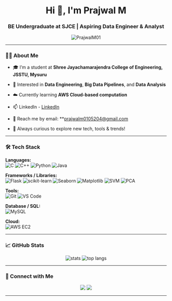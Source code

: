 <h1 align="center">Hi 👋, I'm Prajwal M</h1>
<h3 align="center">BE Undergraduate at SJCE | Aspiring Data Engineer & Analyst</h3>

<p align="center">
  <img src="https://komarev.com/ghpvc/?username=PrajwalM01&label=Profile%20views&color=0e75b6&style=flat" alt="PrajwalM01" />
</p>

---

### 👨‍💻 About Me

- 🎓 I’m a student at **Shree Jayachamarajendra College of Engineering, JSSTU, Mysuru**
- 👀 Interested in **Data Engineering**, **Big Data Pipelines**, and **Data Analysis**
- ☁️ Currently learning **AWS Cloud-based computation**
- 📫 LinkedIn - [LinkedIn](https://www.linkedin.com/in/prajwal-m-61948a319)  
- 📧 Reach me by email: **prajwalm0105204@gmail.com

- 🧠 Always curious to explore new tech, tools & trends!

---

### 🛠 Tech Stack

**Languages:**  
![C](https://img.shields.io/badge/C-00599C?style=flat&logo=c&logoColor=white)
![C++](https://img.shields.io/badge/C++-00599C?style=flat&logo=cplusplus&logoColor=white)
![Python](https://img.shields.io/badge/Python-3776AB?style=flat&logo=python&logoColor=white)
![Java](https://img.shields.io/badge/Java-ED8B00?style=flat&logo=java&logoColor=white)

**Frameworks / Libraries:**  
![Flask](https://img.shields.io/badge/Flask-000000?style=flat&logo=flask&logoColor=white)
![scikit-learn](https://img.shields.io/badge/scikit--learn-F7931E?style=flat&logo=scikit-learn&logoColor=white)
![Seaborn](https://img.shields.io/badge/Seaborn-3776AB?style=flat&logo=python&logoColor=white)
![Matplotlib](https://img.shields.io/badge/Matplotlib-11557C?style=flat&logo=python&logoColor=white)
![SVM](https://img.shields.io/badge/SVM-Informative?style=flat&logo=scikit-learn)
![PCA](https://img.shields.io/badge/PCA-Statistical?style=flat&logo=python)

**Tools:**  
![Git](https://img.shields.io/badge/Git-F05032?style=flat&logo=git&logoColor=white)
![VS Code](https://img.shields.io/badge/VSCode-007ACC?style=flat&logo=visual-studio-code&logoColor=white)

**Database / SQL:**  
![MySQL](https://img.shields.io/badge/MySQL-00000F?style=flat&logo=mysql&logoColor=white)

**Cloud:**  
![AWS EC2](https://img.shields.io/badge/AWS-EC2-orange?style=flat&logo=amazonaws&logoColor=white)

---

### 📈 GitHub Stats

<p align="center">
  <img src="https://github-readme-stats.vercel.app/api?username=PrajwalM01&show_icons=true&theme=radical" alt="stats" />
  <img src="https://github-readme-stats.vercel.app/api/top-langs/?username=PrajwalM01&layout=compact&theme=radical" alt="top langs" />
</p>


---

### 🔗 Connect with Me

<p align="center">
  <a href="https://www.linkedin.com/in/prajwal-m-61948a319" target="_blank"><img src="https://img.shields.io/badge/LinkedIn-blue?style=flat&logo=linkedin&logoColor=white" /></a>
  <a href="mailto:prajwalm0105204mail@gmail.com"><img src="https://img.shields.io/badge/Gmail-D14836?style=flat&logo=gmail&logoColor=white" /></a>
</p>

---




